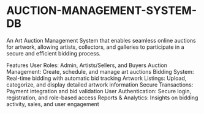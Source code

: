 # AUCTION-MANAGEMENT-SYSTEM-DB
An Art Auction Management System that enables seamless online auctions for artwork, allowing artists, collectors, and galleries to participate in a secure and efficient bidding process.

 Features
User Roles: Admin, Artists/Sellers, and Buyers
Auction Management: Create, schedule, and manage art auctions
Bidding System: Real-time bidding with automatic bid tracking
Artwork Listings: Upload, categorize, and display detailed artwork information
Secure Transactions: Payment integration and bid validation
User Authentication: Secure login, registration, and role-based access
Reports & Analytics: Insights on bidding activity, sales, and user engagement
